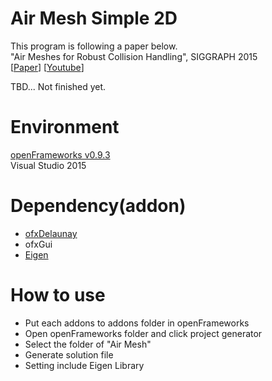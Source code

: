 # Air Mesh Simple 2D
This program is following a paper below.   
"Air Meshes for Robust Collision Handling", SIGGRAPH 2015  
[[Paper](http://matthias-mueller-fischer.ch/publications/airMeshesPreprint.pdf "Paper")] [[Youtube](https://youtu.be/dIIYP8e2tKo "Youtube")]

TBD...
Not finished yet.

# Environment
[openFrameworks v0.9.3](https://github.com/obviousjim/ofxDelaunay "")    
Visual Studio 2015

# Dependency(addon)
+ [ofxDelaunay]()
+ ofxGui
+ [Eigen](http://eigen.tuxfamily.org/index.php?title=Main_Page "")  

# How to use
+ Put each addons to addons folder in openFrameworks
+ Open openFrameworks folder and click project generator
+ Select the folder of "Air Mesh"
+ Generate solution file
+ Setting include Eigen Library
